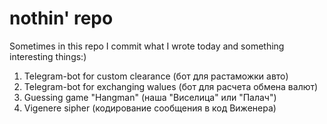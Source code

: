 # nothin' repo
Sometimes in this repo I commit what I wrote today and something interesting things:)

1. Telegram-bot for custom clearance (бот для растаможки авто)
2. Telegram-bot for exchanging walues (бот для расчета обмена валют)
3. Guessing game "Hangman" (наша "Виселица" или "Палач")
4. Vigenere sipher (кодирование сообщения в код Виженера)
